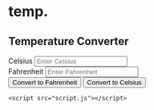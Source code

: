 # temp.
<!DOCTYPE html>
<html lang="en">
<head>
    <meta charset="UTF-8">
    <meta name="viewport" content="width=device-width, initial-scale=1.0">
    <title>Temperature Converter</title>
    <link rel="stylesheet" href="styles.css">
</head>
<body>
    <div class="converter-container">
        <h2>Temperature Converter</h2>
        <div class="input-group">
            <label for="celsius">Celsius</label>
            <input type="number" id="celsius" placeholder="Enter Celsius">
        </div>
        <div class="input-group">
            <label for="fahrenheit">Fahrenheit</label>
            <input type="number" id="fahrenheit" placeholder="Enter Fahrenheit">
        </div>
        <button onclick="convertCelsiusToFahrenheit()">Convert to Fahrenheit</button>
        <button onclick="convertFahrenheitToCelsius()">Convert to Celsius</button>
    </div>

    <script src="script.js"></script>
</body>
</html>
